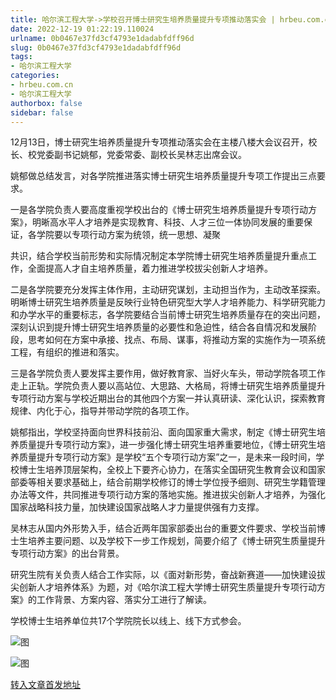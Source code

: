 ```yaml
---
title: 哈尔滨工程大学->学校召开博士研究生培养质量提升专项推动落实会 | hrbeu.com.cn
date: 2022-12-19 01:22:19.110024
urlname: 0b0467e37fd3cf4793e1dadabfdff96d
slug: 0b0467e37fd3cf4793e1dadabfdff96d
tags: 
- 哈尔滨工程大学
categories:
- hrbeu.com.cn
- 哈尔滨工程大学
authorbox: false
sidebar: false
---
```

12月13日，博士研究生培养质量提升专项推动落实会在主楼八楼大会议召开，校长、校党委副书记姚郁，党委常委、副校长吴林志出席会议。

姚郁做总结发言，对各学院推进落实博士研究生培养质量提升专项工作提出三点要求。

一是各学院负责人要高度重视学校出台的《博士研究生培养质量提升专项行动方案》，明晰高水平人才培养是实现教育、科技、人才三位一体协同发展的重要保证，各学院要以专项行动方案为统领，统一思想、凝聚
<!--more-->
共识，结合学校当前形势和实际情况制定本学院博士研究生培养质量提升重点工作，全面提高人才自主培养质量，着力推进学校拔尖创新人才培养。

二是各学院要充分发挥主体作用，主动研究谋划，主动担当作为，主动改革探索。明晰博士研究生培养质量是反映行业特色研究型大学人才培养能力、科学研究能力和办学水平的重要标志，各学院要结合当前博士研究生培养质量存在的突出问题，深刻认识到提升博士研究生培养质量的必要性和急迫性，结合各自情况和发展阶段，思考如何在方案中承接、找点、布局、谋事，将推动方案的实施作为一项系统工程，有组织的推进和落实。

三是各学院负责人要发挥主要作用，做好教育家、当好火车头，带动学院各项工作走上正轨。学院负责人要以高站位、大思路、大格局，将博士研究生培养质量提升专项行动方案与学校近期出台的其他四个方案一并认真研读、深化认识，探索教育规律、内化于心，指导并带动学院的各项工作。

姚郁指出，学校坚持面向世界科技前沿、面向国家重大需求，制定《博士研究生培养质量提升专项行动方案》，进一步强化博士研究生培养重要地位，《博士研究生培养质量提升专项行动方案》是学校“五个专项行动方案”之一，是未来一段时间，学校博士生培养顶层架构，全校上下要齐心协力，在落实全国研究生教育会议和国家部委等相关要求基础上，结合前期学校修订的博士学位授予细则、研究生学籍管理办法等文件，共同推进专项行动方案的落地实施。推进拔尖创新人才培养，为强化国家战略科技力量，加快建设国家战略人才力量提供强有力支撑。

吴林志从国内外形势入手，结合近两年国家部委出台的重要文件要求、学校当前博士生培养主要问题、以及学校下一步工作规划，简要介绍了《博士研究生质量提升专项行动方案》的出台背景。

研究生院有关负责人结合工作实际，以《面对新形势，奋战新赛道——加快建设拔尖创新人才培养体系》为题，对《哈尔滨工程大学博士研究生质量提升专项行动方案》的工作背景、方案内容、落实分工进行了解读。

学校博士生培养单位共17个学院院长以线上、线下方式参会。

![图](http://gongxue.cn/__local/2/EE/82/6E8D6235EA911FCB2AEB4EAFD31_7C6E4E46_106E0.jpg)

![图](http://gongxue.cn/__local/5/D9/09/829F89EE1C91143387D6E8E4250_C2DAEBBB_13F6B.jpg)

[转入文章首发地址](http://gongxue.cn/info/1141/73833.htm)